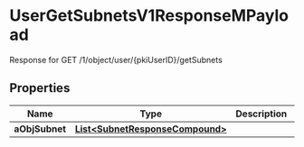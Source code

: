 

# UserGetSubnetsV1ResponseMPayload

Response for GET /1/object/user/{pkiUserID}/getSubnets

## Properties

| Name | Type | Description | Notes |
|------------ | ------------- | ------------- | -------------|
|**aObjSubnet** | [**List&lt;SubnetResponseCompound&gt;**](SubnetResponseCompound.md) |  |  |



